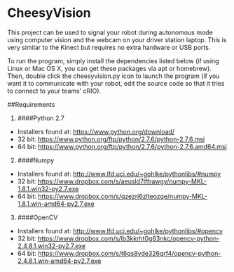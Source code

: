 CheesyVision
============

This project can be used to signal your robot during autonomous mode using computer vision and the webcam on your driver station laptop. This is very similar to the Kinect but requires no extra hardware or USB ports.

To run the program, simply install the dependencies listed below (if using Linux or Mac OS X, you can get these packages via apt or homebrew).  Then, double click the cheesyvision.py icon to launch the program (if you want it to communicate with your robot, edit the source code so that it tries to connect to your teams' cRIO).

##Requirements

1. ####Python 2.7
  - Installers found at: https://www.python.org/download/
  - 32 bit: https://www.python.org/ftp/python/2.7.6/python-2.7.6.msi
  - 64 bit: https://www.python.org/ftp/python/2.7.6/python-2.7.6.amd64.msi

2. ####Numpy
  - Installers found at: http://www.lfd.uci.edu/~gohlke/pythonlibs/#numpy
  - 32 bit: https://www.dropbox.com/s/aeusld7lffrawgy/numpy-MKL-1.8.1.win32-py2.7.exe
  - 64 bit: https://www.dropbox.com/s/qzezri6zlteozqe/numpy-MKL-1.8.1.win-amd64-py2.7.exe

3. ####OpenCV
  - Installers found at: http://www.lfd.uci.edu/~gohlke/pythonlibs/#opencv
  - 32 bit: https://www.dropbox.com/s/lb3kkrht0g63nkc/opencv-python-2.4.8.1.win32-py2.7.exe
  - 64 bit: https://www.dropbox.com/s/t6qs8yde326grf4/opencv-python-2.4.8.1.win-amd64-py2.7.exe
 

